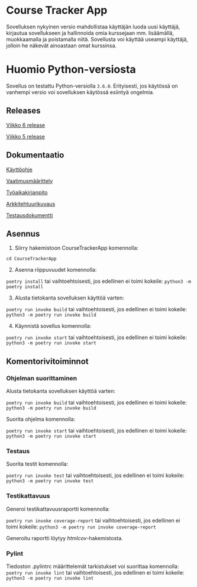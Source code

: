 # Course Tracker App

Sovelluksen nykyinen versio mahdollistaa käyttäjän luoda uusi käyttäjä, kirjautua sovellukseen ja hallinnoida omia kurssejaan mm. lisäämällä, muokkaamalla ja poistamalla niitä. Sovellusta voi käyttää useampi käyttäjä, jolloin he näkevät ainoastaan omat kurssinsa.

# Huomio Python-versiosta

Sovellus on testattu Python-versiolla ```3.6.0```. Erityisesti, jos käytössä on vanhempi versio voi sovelluksen käytössä esiintyä ongelmia. 

## Releases
[Viikko 6 release](https://github.com/juhana-peltomaa/ot-harjoitustyo/releases/tag/viikko6)

[Viikko 5 release](https://github.com/juhana-peltomaa/ot-harjoitustyo/releases/tag/viikko5)

## Dokumentaatio

[Käyttöohje](https://github.com/juhana-peltomaa/ot-harjoitustyo/blob/master/CourseTrackerApp/dokumentaatio/kayttoohje.md)

[Vaatimusmäärittely](https://github.com/juhana-peltomaa/ot-harjoitustyo/blob/master/CourseTrackerApp/dokumentaatio/vaatimusmaarittely.md)

[Työaikakirjanpito](https://github.com/juhana-peltomaa/ot-harjoitustyo/blob/master/CourseTrackerApp/dokumentaatio/tuntikirjanpito.md)

[Arkkitehtuurikuvaus](https://github.com/juhana-peltomaa/ot-harjoitustyo/blob/master/CourseTrackerApp/dokumentaatio/arkkitehtuuri.md)

[Testausdokumentti](https://github.com/juhana-peltomaa/ot-harjoitustyo/blob/master/CourseTrackerApp/dokumentaatio/testaus.md)

## Asennus

1. Siirry hakemistoon CourseTrackerApp komennolla:

```cd CourseTrackerApp```

2. Asenna riippuvuudet komennolla:

```poetry install``` tai vaihtoehtoisesti, jos edellinen ei toimi kokeile: ```python3 -m poetry install```

3. Alusta tietokanta sovelluksen käyttöä varten:

```poetry run invoke build``` tai vaihtoehtoisesti, jos edellinen ei toimi kokeile: ```python3 -m poetry run invoke build```

4. Käynnistä sovellus komennolla:

```poetry run invoke start``` tai vaihtoehtoisesti, jos edellinen ei toimi kokeile: ```python3 -m poetry run invoke start```

## Komentorivitoiminnot

### Ohjelman suorittaminen

Alusta tietokanta sovelluksen käyttöä varten:

```poetry run invoke build``` tai vaihtoehtoisesti, jos edellinen ei toimi kokeile: ```python3 -m poetry run invoke build```

Suorita ohjelma komennolla:

```poetry run invoke start``` tai vaihtoehtoisesti, jos edellinen ei toimi kokeile: ```python3 -m poetry run invoke start```

### Testaus
Suorita testit komennolla:

```poetry run invoke test``` tai vaihtoehtoisesti, jos edellinen ei toimi kokeile: ```python3 -m poetry run invoke test```

### Testikattavuus
Generoi testikattavuusraportti komennolla:

```poetry run invoke coverage-report``` tai vaihtoehtoisesti, jos edellinen ei toimi kokeile: ```python3 -m poetry run invoke coverage-report```

Generoitu raportti löytyy _htmlcov_-hakemistosta.

### Pylint
Tiedoston .pylintrc määrittelemät tarkistukset voi suorittaa komennolla:
```poetry run invoke lint``` tai vaihtoehtoisesti, jos edellinen ei toimi kokeile: ```python3 -m poetry run invoke lint```
